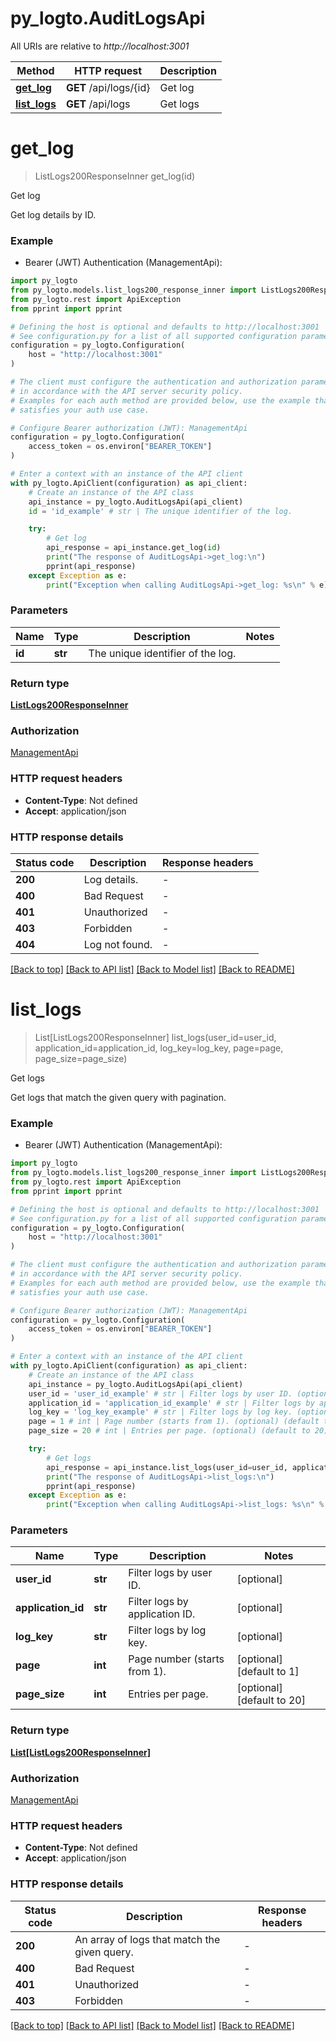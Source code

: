 # py_logto.AuditLogsApi

All URIs are relative to *http://localhost:3001*

Method | HTTP request | Description
------------- | ------------- | -------------
[**get_log**](AuditLogsApi.md#get_log) | **GET** /api/logs/{id} | Get log
[**list_logs**](AuditLogsApi.md#list_logs) | **GET** /api/logs | Get logs


# **get_log**
> ListLogs200ResponseInner get_log(id)

Get log

Get log details by ID.

### Example

* Bearer (JWT) Authentication (ManagementApi):

```python
import py_logto
from py_logto.models.list_logs200_response_inner import ListLogs200ResponseInner
from py_logto.rest import ApiException
from pprint import pprint

# Defining the host is optional and defaults to http://localhost:3001
# See configuration.py for a list of all supported configuration parameters.
configuration = py_logto.Configuration(
    host = "http://localhost:3001"
)

# The client must configure the authentication and authorization parameters
# in accordance with the API server security policy.
# Examples for each auth method are provided below, use the example that
# satisfies your auth use case.

# Configure Bearer authorization (JWT): ManagementApi
configuration = py_logto.Configuration(
    access_token = os.environ["BEARER_TOKEN"]
)

# Enter a context with an instance of the API client
with py_logto.ApiClient(configuration) as api_client:
    # Create an instance of the API class
    api_instance = py_logto.AuditLogsApi(api_client)
    id = 'id_example' # str | The unique identifier of the log.

    try:
        # Get log
        api_response = api_instance.get_log(id)
        print("The response of AuditLogsApi->get_log:\n")
        pprint(api_response)
    except Exception as e:
        print("Exception when calling AuditLogsApi->get_log: %s\n" % e)
```



### Parameters


Name | Type | Description  | Notes
------------- | ------------- | ------------- | -------------
 **id** | **str**| The unique identifier of the log. | 

### Return type

[**ListLogs200ResponseInner**](ListLogs200ResponseInner.md)

### Authorization

[ManagementApi](../README.md#ManagementApi)

### HTTP request headers

 - **Content-Type**: Not defined
 - **Accept**: application/json

### HTTP response details

| Status code | Description | Response headers |
|-------------|-------------|------------------|
**200** | Log details. |  -  |
**400** | Bad Request |  -  |
**401** | Unauthorized |  -  |
**403** | Forbidden |  -  |
**404** | Log not found. |  -  |

[[Back to top]](#) [[Back to API list]](../README.md#documentation-for-api-endpoints) [[Back to Model list]](../README.md#documentation-for-models) [[Back to README]](../README.md)

# **list_logs**
> List[ListLogs200ResponseInner] list_logs(user_id=user_id, application_id=application_id, log_key=log_key, page=page, page_size=page_size)

Get logs

Get logs that match the given query with pagination.

### Example

* Bearer (JWT) Authentication (ManagementApi):

```python
import py_logto
from py_logto.models.list_logs200_response_inner import ListLogs200ResponseInner
from py_logto.rest import ApiException
from pprint import pprint

# Defining the host is optional and defaults to http://localhost:3001
# See configuration.py for a list of all supported configuration parameters.
configuration = py_logto.Configuration(
    host = "http://localhost:3001"
)

# The client must configure the authentication and authorization parameters
# in accordance with the API server security policy.
# Examples for each auth method are provided below, use the example that
# satisfies your auth use case.

# Configure Bearer authorization (JWT): ManagementApi
configuration = py_logto.Configuration(
    access_token = os.environ["BEARER_TOKEN"]
)

# Enter a context with an instance of the API client
with py_logto.ApiClient(configuration) as api_client:
    # Create an instance of the API class
    api_instance = py_logto.AuditLogsApi(api_client)
    user_id = 'user_id_example' # str | Filter logs by user ID. (optional)
    application_id = 'application_id_example' # str | Filter logs by application ID. (optional)
    log_key = 'log_key_example' # str | Filter logs by log key. (optional)
    page = 1 # int | Page number (starts from 1). (optional) (default to 1)
    page_size = 20 # int | Entries per page. (optional) (default to 20)

    try:
        # Get logs
        api_response = api_instance.list_logs(user_id=user_id, application_id=application_id, log_key=log_key, page=page, page_size=page_size)
        print("The response of AuditLogsApi->list_logs:\n")
        pprint(api_response)
    except Exception as e:
        print("Exception when calling AuditLogsApi->list_logs: %s\n" % e)
```



### Parameters


Name | Type | Description  | Notes
------------- | ------------- | ------------- | -------------
 **user_id** | **str**| Filter logs by user ID. | [optional] 
 **application_id** | **str**| Filter logs by application ID. | [optional] 
 **log_key** | **str**| Filter logs by log key. | [optional] 
 **page** | **int**| Page number (starts from 1). | [optional] [default to 1]
 **page_size** | **int**| Entries per page. | [optional] [default to 20]

### Return type

[**List[ListLogs200ResponseInner]**](ListLogs200ResponseInner.md)

### Authorization

[ManagementApi](../README.md#ManagementApi)

### HTTP request headers

 - **Content-Type**: Not defined
 - **Accept**: application/json

### HTTP response details

| Status code | Description | Response headers |
|-------------|-------------|------------------|
**200** | An array of logs that match the given query. |  -  |
**400** | Bad Request |  -  |
**401** | Unauthorized |  -  |
**403** | Forbidden |  -  |

[[Back to top]](#) [[Back to API list]](../README.md#documentation-for-api-endpoints) [[Back to Model list]](../README.md#documentation-for-models) [[Back to README]](../README.md)

